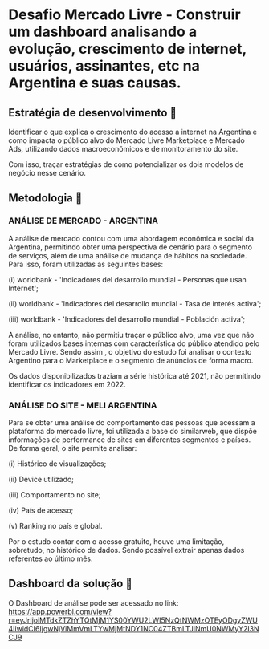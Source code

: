 # Desafio Mercado Livre - Construir um dashboard analisando a evolução, crescimento de internet, usuários, assinantes, etc na Argentina e suas causas.

## Estratégia de desenvolvimento 🚚

Identificar o que explica o crescimento do acesso a internet na Argentina e como impacta o público alvo do Mercado Livre Marketplace e Mercado Ads, utilizando dados macroeconômicos e de monitoramento do site.

Com isso, traçar estratégias de como potencializar os dois modelos de negócio nesse cenário.

## Metodologia 🚚

### ANÁLISE DE MERCADO - ARGENTINA

A análise de mercado contou com uma abordagem econômica e social da Argentina, permitindo obter uma perspectiva de cenário para o segmento de serviços, além de uma análise de mudança de hábitos na sociedade. Para isso, foram utilizadas as seguintes bases:



(i) worldbank - 'Indicadores del desarrollo mundial - Personas que usan Internet';

(ii) worldbank - 'Indicadores del desarrollo mundial - Tasa de interés activa';

(iii) worldbank - 'Indicadores del desarrollo mundial - Población activa';



A análise, no entanto, não permitiu traçar o público alvo, uma vez que não foram utilizados bases internas com característica do público atendido pelo Mercado Livre. Sendo assim , o objetivo do estudo foi analisar o contexto Argentino para o Marketplace e o segmento de anúncios de forma macro.



Os dados disponibilizados traziam a série histórica até 2021, não permitindo identificar os indicadores em 2022.

### ANÁLISE DO SITE - MELI ARGENTINA

Para se obter uma análise do comportamento das pessoas que acessam a plataforma do mercado livre, foi utilizada a base do similarweb, que dispõe informações de performance de sites em diferentes segmentos e países. De forma geral, o site permite analisar: 



(i) Histórico de visualizações; 

(ii) Device utilizado;

(iii) Comportamento no site;

(iv) País de acesso;

(v) Ranking no país e global.



Por o estudo contar com o acesso gratuito, houve uma limitação, sobretudo, no histórico de dados. Sendo possível extrair apenas dados referentes ao último mês.


## Dashboard da solução 🚚

O Dashboard de análise pode ser acessado no link: 
https://app.powerbi.com/view?r=eyJrIjoiMTdkZTZhYTQtMjM1YS00YWU2LWI5NzQtNWMzOTEyODgyZWU4IiwidCI6IjgwNjViMmVmLTYwMjMtNDY1NC04ZTBmLTJlNmU0NWMyY2I3NCJ9
